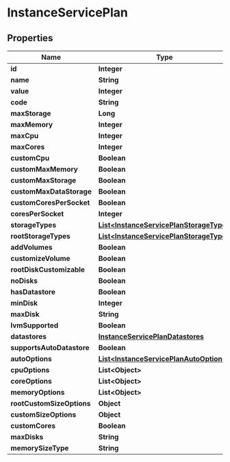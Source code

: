 

# InstanceServicePlan

## Properties

Name | Type | Description | Notes
------------ | ------------- | ------------- | -------------
**id** | **Integer** |  |  [optional]
**name** | **String** |  |  [optional]
**value** | **Integer** |  |  [optional]
**code** | **String** |  |  [optional]
**maxStorage** | **Long** |  |  [optional]
**maxMemory** | **Integer** |  |  [optional]
**maxCpu** | **Integer** |  |  [optional]
**maxCores** | **Integer** |  |  [optional]
**customCpu** | **Boolean** |  |  [optional]
**customMaxMemory** | **Boolean** |  |  [optional]
**customMaxStorage** | **Boolean** |  |  [optional]
**customMaxDataStorage** | **Boolean** |  |  [optional]
**customCoresPerSocket** | **Boolean** |  |  [optional]
**coresPerSocket** | **Integer** |  |  [optional]
**storageTypes** | [**List&lt;InstanceServicePlanStorageType&gt;**](InstanceServicePlanStorageType.md) |  |  [optional]
**rootStorageTypes** | [**List&lt;InstanceServicePlanStorageType&gt;**](InstanceServicePlanStorageType.md) |  |  [optional]
**addVolumes** | **Boolean** |  |  [optional]
**customizeVolume** | **Boolean** |  |  [optional]
**rootDiskCustomizable** | **Boolean** |  |  [optional]
**noDisks** | **Boolean** |  |  [optional]
**hasDatastore** | **Boolean** |  |  [optional]
**minDisk** | **Integer** |  |  [optional]
**maxDisk** | **String** |  |  [optional]
**lvmSupported** | **Boolean** |  |  [optional]
**datastores** | [**InstanceServicePlanDatastores**](InstanceServicePlanDatastores.md) |  |  [optional]
**supportsAutoDatastore** | **Boolean** |  |  [optional]
**autoOptions** | [**List&lt;InstanceServicePlanAutoOptions&gt;**](InstanceServicePlanAutoOptions.md) |  |  [optional]
**cpuOptions** | **List&lt;Object&gt;** |  |  [optional]
**coreOptions** | **List&lt;Object&gt;** |  |  [optional]
**memoryOptions** | **List&lt;Object&gt;** |  |  [optional]
**rootCustomSizeOptions** | **Object** |  |  [optional]
**customSizeOptions** | **Object** |  |  [optional]
**customCores** | **Boolean** |  |  [optional]
**maxDisks** | **String** |  |  [optional]
**memorySizeType** | **String** |  |  [optional]



